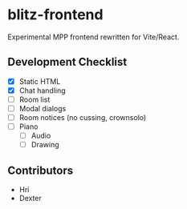 # blitz-frontend

Experimental MPP frontend rewritten for Vite/React.

## Development Checklist

- [x] Static HTML
- [x] Chat handling
- [ ] Room list
- [ ] Modal dialogs
- [ ] Room notices (no cussing, crownsolo)
- [ ] Piano
    - [ ] Audio
    - [ ] Drawing

## Contributors

- Hri
- Dexter
